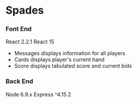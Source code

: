 # Spades

### Font End

React 2.2.1
React 15

- Messages displays information for all players
- Cards displays player's current hand
- Score displays tabulated score and current bids

### Back End

Node 6.9.x
Express ^4.15.2

